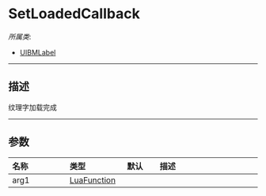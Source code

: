 # SetLoadedCallback

*所属类*:
* [UIBMLabel](/Api/Classes/Other/UIBMLabel.md)
------------------------------------------------------------------------------------------
## 描述

纹理字加载完成

------------------------------------------------------------------------------------------
## 参数

|<div style="width:100px">名称</div>|<div style="width:100px">类型</div>|<div style="width:50px">默认</div>|<div style="width:350px">描述</div>|
|:---|:---|:---|:---|
|arg1|[LuaFunction](/Api/Enums/LuaFunction.md)|||
